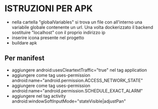 # ISTRUZIONI PER APK
- nella cartella "globalVariables" si trova un file con all'interno una variabile globale contenente un url.
  Una volta dockerizzato il backend sostituire "localhost" con il proprio indirizzo ip
- inserire icona presente nel progetto
- buildare apk

## Per manifest
- aggiungere android:usesCleartextTraffic="true" nel tag application
- aggiungere come tag uses-permission android:name="android.permission.ACCESS_NETWORK_STATE"
- aggiungere come tag uses-permission android:name="android.permission.SCHEDULE_EXACT_ALARM"
- aggiungere nel tag activity android:windowSoftInputMode="stateVisible|adjustPan"